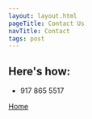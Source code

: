 ```yaml
---
layout: layout.html
pageTitle: Contact Us
navTitle: Contact
tags: post
---
```


## Here's how:

- 917 865 5517

[Home](/)
